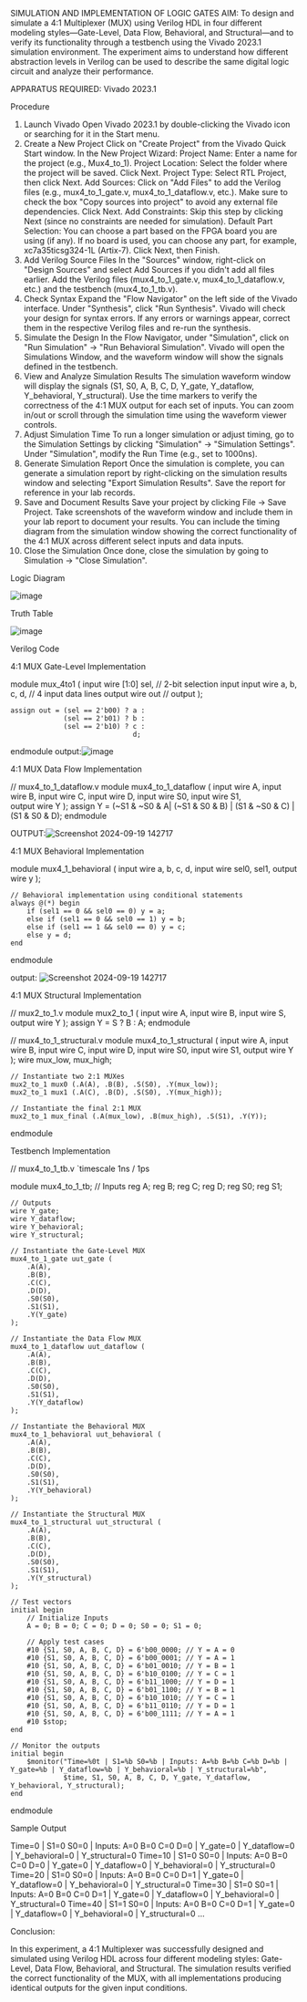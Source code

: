 SIMULATION AND IMPLEMENTATION OF LOGIC GATES
AIM:
To design and simulate a 4:1 Multiplexer (MUX) using Verilog HDL in four different modeling styles—Gate-Level, Data Flow, Behavioral, and Structural—and to verify its functionality through a testbench using the Vivado 2023.1 simulation environment. The experiment aims to understand how different abstraction levels in Verilog can be used to describe the same digital logic circuit and analyze their performance.

APPARATUS REQUIRED:
Vivado 2023.1

Procedure
1. Launch Vivado
Open Vivado 2023.1 by double-clicking the Vivado icon or searching for it in the Start menu.
2. Create a New Project
Click on "Create Project" from the Vivado Quick Start window.
In the New Project Wizard:
Project Name: Enter a name for the project (e.g., Mux4_to_1).
Project Location: Select the folder where the project will be saved.
Click Next.
Project Type: Select RTL Project, then click Next.
Add Sources:
Click on "Add Files" to add the Verilog files (e.g., mux4_to_1_gate.v, mux4_to_1_dataflow.v, etc.).
Make sure to check the box "Copy sources into project" to avoid any external file dependencies.
Click Next.
Add Constraints: Skip this step by clicking Next (since no constraints are needed for simulation).
Default Part Selection:
You can choose a part based on the FPGA board you are using (if any).
If no board is used, you can choose any part, for example, xc7a35ticsg324-1L (Artix-7).
Click Next, then Finish.
3. Add Verilog Source Files
In the "Sources" window, right-click on "Design Sources" and select Add Sources if you didn't add all files earlier.
Add the Verilog files (mux4_to_1_gate.v, mux4_to_1_dataflow.v, etc.) and the testbench (mux4_to_1_tb.v).
4. Check Syntax
Expand the "Flow Navigator" on the left side of the Vivado interface.
Under "Synthesis", click "Run Synthesis".
Vivado will check your design for syntax errors. If any errors or warnings appear, correct them in the respective Verilog files and re-run the synthesis.
5. Simulate the Design
In the Flow Navigator, under "Simulation", click on "Run Simulation" → "Run Behavioral Simulation".
Vivado will open the Simulations Window, and the waveform window will show the signals defined in the testbench.
6. View and Analyze Simulation Results
The simulation waveform window will display the signals (S1, S0, A, B, C, D, Y_gate, Y_dataflow, Y_behavioral, Y_structural).
Use the time markers to verify the correctness of the 4:1 MUX output for each set of inputs.
You can zoom in/out or scroll through the simulation time using the waveform viewer controls.
7. Adjust Simulation Time
To run a longer simulation or adjust timing, go to the Simulation Settings by clicking "Simulation" → "Simulation Settings".
Under "Simulation", modify the Run Time (e.g., set to 1000ns).
8. Generate Simulation Report
Once the simulation is complete, you can generate a simulation report by right-clicking on the simulation results window and selecting "Export Simulation Results".
Save the report for reference in your lab records.
9. Save and Document Results
Save your project by clicking File → Save Project.
Take screenshots of the waveform window and include them in your lab report to document your results.
You can include the timing diagram from the simulation window showing the correct functionality of the 4:1 MUX across different select inputs and data inputs.
10. Close the Simulation
Once done, close the simulation by going to Simulation → "Close Simulation".

Logic Diagram

![image](https://github.com/user-attachments/assets/d4ab4bc3-12b0-44dc-8edb-9d586d8ba856)

Truth Table

![image](https://github.com/user-attachments/assets/c850506c-3f6e-4d6b-8574-939a914b2a5f)

Verilog Code

4:1 MUX Gate-Level Implementation

module mux_4to1 (
    input wire [1:0] sel,    // 2-bit selection input
    input wire a, b, c, d,   // 4 input data lines
    output wire out          // output
);

    assign out = (sel == 2'b00) ? a :
                 (sel == 2'b01) ? b :
                 (sel == 2'b10) ? c :
                                  d;
endmodule
 output:![image](https://github.com/user-attachments/assets/5c33d1cc-e1cc-434d-a8c4-57bd69f69591)


4:1 MUX Data Flow Implementation

// mux4_to_1_dataflow.v
module mux4_to_1_dataflow (
    input wire A,
    input wire B,
    input wire C,
    input wire D,
    input wire S0,
    input wire S1,    
    output wire Y
);
    assign Y = (~S1 & ~S0 & A|
               (~S1 & S0 & B) |
               (S1 & ~S0 & C) |
               (S1 & S0 & D);
endmodule

OUTPUT:![Screenshot 2024-09-19 142717](https://github.com/user-attachments/assets/dd5789e4-feee-4029-aa34-50f9f0a9aae7)


4:1 MUX Behavioral Implementation

module mux4_1_behavioral (
    input wire a, b, c, d,
    input wire sel0, sel1,
    output wire y
);

    // Behavioral implementation using conditional statements
    always @(*) begin
        if (sel1 == 0 && sel0 == 0) y = a;
        else if (sel1 == 0 && sel0 == 1) y = b;
        else if (sel1 == 1 && sel0 == 0) y = c;
        else y = d;
    end

endmodule

output:
![Screenshot 2024-09-19 142717](https://github.com/user-attachments/assets/dd5789e4-feee-4029-aa34-50f9f0a9aae7)

4:1 MUX Structural Implementation

// mux2_to_1.v
module mux2_to_1 (
    input wire A,
    input wire B,
    input wire S,
    output wire Y
);
    assign Y = S ? B : A;
endmodule


// mux4_to_1_structural.v
module mux4_to_1_structural (
    input wire A,
    input wire B,
    input wire C,
    input wire D,
    input wire S0,
    input wire S1,
    output wire Y
);
    wire mux_low, mux_high;

    // Instantiate two 2:1 MUXes
    mux2_to_1 mux0 (.A(A), .B(B), .S(S0), .Y(mux_low));
    mux2_to_1 mux1 (.A(C), .B(D), .S(S0), .Y(mux_high));

    // Instantiate the final 2:1 MUX
    mux2_to_1 mux_final (.A(mux_low), .B(mux_high), .S(S1), .Y(Y));
endmodule

Testbench Implementation

// mux4_to_1_tb.v
`timescale 1ns / 1ps

module mux4_to_1_tb;
    // Inputs
    reg A;
    reg B;
    reg C;
    reg D;
    reg S0;
    reg S1;

    // Outputs
    wire Y_gate;
    wire Y_dataflow;
    wire Y_behavioral;
    wire Y_structural;

    // Instantiate the Gate-Level MUX
    mux4_to_1_gate uut_gate (
        .A(A),
        .B(B),
        .C(C),
        .D(D),
        .S0(S0),
        .S1(S1),
        .Y(Y_gate)
    );

    // Instantiate the Data Flow MUX
    mux4_to_1_dataflow uut_dataflow (
        .A(A),
        .B(B),
        .C(C),
        .D(D),
        .S0(S0),
        .S1(S1),
        .Y(Y_dataflow)
    );

    // Instantiate the Behavioral MUX
    mux4_to_1_behavioral uut_behavioral (
        .A(A),
        .B(B),
        .C(C),
        .D(D),
        .S0(S0),
        .S1(S1),
        .Y(Y_behavioral)
    );

    // Instantiate the Structural MUX
    mux4_to_1_structural uut_structural (
        .A(A),
        .B(B),
        .C(C),
        .D(D),
        .S0(S0),
        .S1(S1),
        .Y(Y_structural)
    );

    // Test vectors
    initial begin
        // Initialize Inputs
        A = 0; B = 0; C = 0; D = 0; S0 = 0; S1 = 0;

        // Apply test cases
        #10 {S1, S0, A, B, C, D} = 6'b00_0000; // Y = A = 0
        #10 {S1, S0, A, B, C, D} = 6'b00_0001; // Y = A = 1
        #10 {S1, S0, A, B, C, D} = 6'b01_0010; // Y = B = 1
        #10 {S1, S0, A, B, C, D} = 6'b10_0100; // Y = C = 1
        #10 {S1, S0, A, B, C, D} = 6'b11_1000; // Y = D = 1
        #10 {S1, S0, A, B, C, D} = 6'b01_1100; // Y = B = 1
        #10 {S1, S0, A, B, C, D} = 6'b10_1010; // Y = C = 1
        #10 {S1, S0, A, B, C, D} = 6'b11_0110; // Y = D = 1
        #10 {S1, S0, A, B, C, D} = 6'b00_1111; // Y = A = 1
        #10 $stop;
    end

    // Monitor the outputs
    initial begin
        $monitor("Time=%0t | S1=%b S0=%b | Inputs: A=%b B=%b C=%b D=%b | Y_gate=%b | Y_dataflow=%b | Y_behavioral=%b | Y_structural=%b",
                 $time, S1, S0, A, B, C, D, Y_gate, Y_dataflow, Y_behavioral, Y_structural);
    end
endmodule


Sample Output

Time=0 | S1=0 S0=0 | Inputs: A=0 B=0 C=0 D=0 | Y_gate=0 | Y_dataflow=0 | Y_behavioral=0 | Y_structural=0
Time=10 | S1=0 S0=0 | Inputs: A=0 B=0 C=0 D=0 | Y_gate=0 | Y_dataflow=0 | Y_behavioral=0 | Y_structural=0
Time=20 | S1=0 S0=0 | Inputs: A=0 B=0 C=0 D=1 | Y_gate=0 | Y_dataflow=0 | Y_behavioral=0 | Y_structural=0
Time=30 | S1=0 S0=1 | Inputs: A=0 B=0 C=0 D=1 | Y_gate=0 | Y_dataflow=0 | Y_behavioral=0 | Y_structural=0
Time=40 | S1=1 S0=0 | Inputs: A=0 B=0 C=0 D=1 | Y_gate=0 | Y_dataflow=0 | Y_behavioral=0 | Y_structural=0
...

Conclusion:

In this experiment, a 4:1 Multiplexer was successfully designed and simulated using Verilog HDL across four different modeling styles: Gate-Level, Data Flow, Behavioral, and Structural. The simulation results verified the correct functionality of the MUX, with all implementations producing identical outputs for the given input conditions.



  
